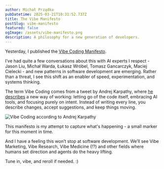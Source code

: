 ```yaml
---
author: Michał Prządka
pubDatetime: 2025-03-21T10:31:52.737Z
title: The Vibe Manifesto
postSlug: vibe-manifesto
featured: false
ogImage: /assets/vibe-manifesto.png
description: A philosophy for a new generation of developers.
---
```


Yesterday, I published the [Vibe Coding Manifesto](https://vibemanifesto.org/).

I’ve had quite a few conversations about this with AI experts I respect - Jason Liu, Michał Warda, Łukasz Wróbel, Tomasz Gancarczyk, Maciej Cielecki - and new patterns in software development are emerging. Rather than a threat, I see this shift as an enabler of speed, experimentation, and systems thinking.

The term Vibe Coding comes from a tweet by Andrej Karpathy, where [he describes](https://x.com/karpathy/status/1886192184808149383) a new way of working: letting go of the code itself, embracing AI tools, and focusing purely on intent. Instead of writing every line, you describe changes, accept suggestions, and keep things moving.

![Vibe Coding according to Andrej Karpathy](/assets/karpathy-vibe-coding.png)

This manifesto is my attempt to capture what's happening - a small marker for this moment in time.

And I have a feeling this won’t stop at software development. We’ll see Vibe Marketing, Vibe Research, Vibe Medicine (!?) and other fields where humans set direction and agents do the heavy lifting.

Tune in, vibe, and reroll if needed. :)
